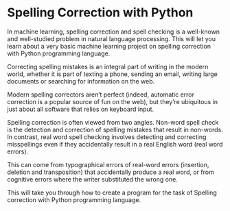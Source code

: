 # Spelling Correction with Python

In machine learning, spelling correction and spell checking is a well-known and well-studied problem in natural language processing. This will let you learn about a very basic machine learning project on spelling correction with Python programming language.

Correcting spelling mistakes is an integral part of writing in the modern world, whether it is part of texting a phone, sending an email, writing large documents or searching for information on the web.

Modern spelling correctors aren’t perfect (indeed, automatic error correction is a popular source of fun on the web), but they’re ubiquitous in just about all software that relies on keyboard input.

Spelling correction is often viewed from two angles. Non-word spell check is the detection and correction of spelling mistakes that result in non-words. 
In contrast, real word spell checking involves detecting and correcting misspellings even if they accidentally result in a real English word (real word errors).

This can come from typographical errors of real-word errors (insertion, deletion and transposition) that accidentally produce a real word, or from cognitive errors where the writer substituted the wrong one.

This will take you through how to create a program for the task of Spelling correction with Python programming language.
